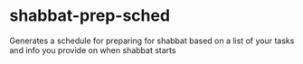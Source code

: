 # shabbat-prep-sched
Generates a schedule for preparing for shabbat based on a list of your tasks and info you provide on when shabbat starts

